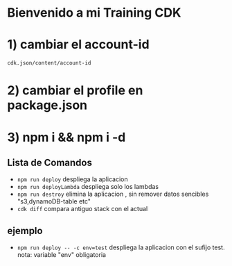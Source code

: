 # Bienvenido a mi Training CDK

# 1) cambiar el account-id
    cdk.json/content/account-id

# 2) cambiar el profile en package.json

# 3) npm i && npm i -d


## Lista de Comandos

* `npm run deploy`                  despliega la aplicacion
* `npm run deployLambda`            despliega solo los lambdas
* `npm run destroy`                 elimina la aplicacion , sin remover datos sencibles "s3,dynamoDB-table etc"
* `cdk diff`                        compara antiguo stack con el actual

## ejemplo 

* `npm run deploy -- -c env=test`    despliega la aplicacion con el sufijo test. 
nota: variable "env" obligatoria
 

